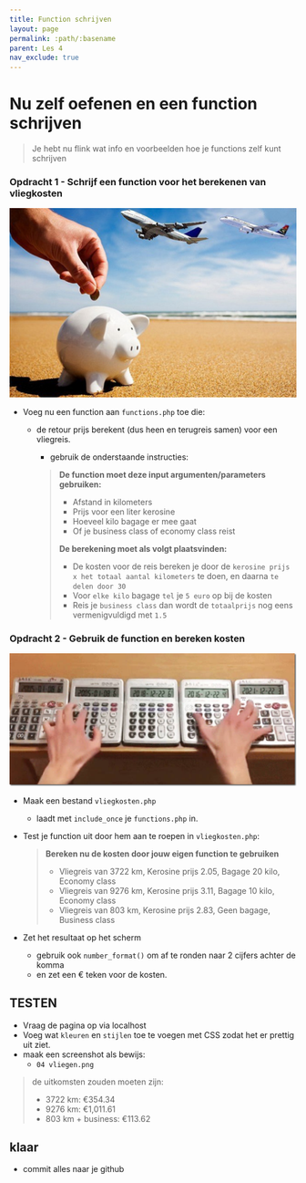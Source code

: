 ```yaml
---
title: Function schrijven
layout: page 
permalink: :path/:basename 
parent: Les 4 
nav_exclude: true
---
```


# Nu zelf oefenen en een function schrijven

> Je hebt nu flink wat info en voorbeelden hoe je functions zelf kunt schrijven

### Opdracht 1 - Schrijf een function voor het berekenen van vliegkosten

![Vliegkosten](img/vliegkosten.png)

- Voeg nu een function aan `functions.php` toe die:
    - de retour prijs berekent (dus heen en terugreis samen) voor een vliegreis.
        - gebruik de onderstaande instructies:

        > **De function moet deze input argumenten/parameters gebruiken:**
        > 
        > - Afstand in kilometers
        > - Prijs voor een liter kerosine
        > - Hoeveel kilo bagage er mee gaat
        > - Of je business class of economy class reist
        >
        > **De berekening moet als volgt plaatsvinden:**
        > 
        > - De kosten voor de reis bereken je door de `kerosine prijs x het totaal aantal kilometers` te doen, en daarna `te delen door 30`
        > - Voor `elke kilo` bagage `tel` je `5 euro` op bij de kosten
        > - Reis je `business class` dan wordt de `totaalprijs` nog eens vermenigvuldigd met `1.5`

### Opdracht 2 - Gebruik de function en bereken kosten

![Berekenen](img/calculate.png)

- Maak een bestand `vliegkosten.php`
    - laadt met `include_once` je `functions.php` in.
- Test je function uit door hem aan te roepen in `vliegkosten.php`:
    > **Bereken nu de kosten door jouw eigen function te gebruiken**
    > 
    > - Vliegreis van 3722 km, Kerosine prijs 2.05, Bagage 20 kilo, Economy class
    > - Vliegreis van 9276 km, Kerosine prijs 3.11, Bagage 10 kilo, Economy class
    > - Vliegreis van 803 km, Kerosine prijs 2.83, Geen bagage, Business class

- Zet het resultaat op het scherm 
    - gebruik ook `number_format()` om af te ronden naar 2 cijfers achter de komma
    - en zet een € teken voor de kosten.

## TESTEN

- Vraag de pagina op via localhost
- Voeg wat `kleuren` en `stijlen` toe te voegen met CSS zodat het er prettig uit ziet.
- maak een screenshot als bewijs:
  - `04 vliegen.png`
  
> de uitkomsten zouden moeten zijn:
> - 3722 km: €354.34
> - 9276 km: €1,011.61
> - 803 km + business: €113.62 
## klaar
- commit alles naar je github




